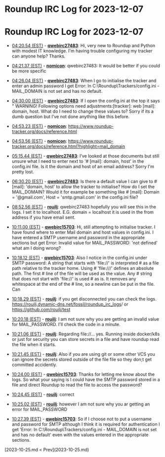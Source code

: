 # Roundup IRC Log for 2023-12-07 #
# Roundup IRC Log for 2023-12-07
* <a href="#04:20.54" id="04:20.54">04:20.54 (EST)</a> - __[qwebirc27483](https://github.com/qwebirc27483)__: Hi, very new to Roundup and Python with modest IT knowledge. I'm having trouble configuring my tracker can anyone help? Thanks.

* <a href="#04:21.37" id="04:21.37">04:21.37 (EST)</a> - __[nomicon](https://github.com/nomicon)__: qwebirc27483: It would be better if you could be more specific

* <a href="#04:26.04" id="04:26.04">04:26.04 (EST)</a> - __[qwebirc27483](https://github.com/qwebirc27483)__: When I go to initialise the tracker and enter an admin password I get Error: In C:\Roundup\Trackers/config.ini - MAIL_DOMAIN is not set and has no default.

* <a href="#04:30.00" id="04:30.00">04:30.00 (EST)</a> - __[qwebirc27483](https://github.com/qwebirc27483)__: If I open the config.ini at the top it says " WARNING! Following options need adjustments:[tracker]: web [mail]: domain, host. What do I need to change these values to? Sorry if its a dumb question but I've not done anything like this before.

* <a href="#04:53.23" id="04:53.23">04:53.23 (EST)</a> - __[nomicon](https://github.com/nomicon)__: <https://www.roundup-tracker.org/docs/reference.html>
* <a href="#04:53.56" id="04:53.56">04:53.56 (EST)</a> - __[nomicon](https://github.com/nomicon)__: <https://www.roundup-tracker.org/docs/reference.html?highlight=mail_domain>

* <a href="#05:15.44" id="05:15.44">05:15.44 (EST)</a> - __[qwebirc27483](https://github.com/qwebirc27483)__: I've looked at those documents but still unsure what I need to enter next to '#  [mail]: domain, host' in the config.ini file. Is it the domain and host of an email address? Sorry I'm pretty lost.

* <a href="#06:30.20" id="06:30.20">06:30.20 (EST)</a> - __[qwebirc27483](https://github.com/qwebirc27483)__: Is there a default value I can give to #  [mail]: 'domain, host' to allow the tracker to initialise? How do I set the MAIL_DOMAIN? Would it for example be something like  #  [mail]: Domain = '@gmail.com', Host = 'smtp.gmail.com' in the config.ini file?

* <a href="#08:52.56" id="08:52.56">08:52.56 (EST)</a> - __[rouilj](https://github.com/rouilj)__: qwebirc27483 hopefully you will see this in the logs. I set it to localhost. E.G. domain = localhost  it is used in the from address if you have email sent.

* <a href="#10:11.00" id="10:11.00">10:11.00 (EST)</a> - __[qwebirc15703](https://github.com/qwebirc15703)__: Hi, still attempting to initialise tracker. I have found where to enter Mail domain and host values in config.ini. I have entered a SMTP username and password in the appropriate sections but get Error: Invalid value for MAIL_PASSWORD: 'not defined' what am I doing wrong?

* <a href="#10:18.12" id="10:18.12">10:18.12 (EST)</a> - __[qwebirc15703](https://github.com/qwebirc15703)__: Also I notice in the config.ini under SMTP password:  A string that starts with 'file://' is interpreted # as a file path relative to the tracker home. Using # 'file:///' defines an absolute path. The first # line of the file will be used as the value. Any # string that does not start with 'file://' is used # as is. It removes any whitespace at the end of the # line, so a newline can be put in the file. Can
* <a href="#10:18.29" id="10:18.29">10:18.29 (EST)</a> - __[rouilj](https://github.com/rouilj)__: if you get disconnected you can check the logs.  <https://rouilj.dynamic-dns.net/fossil/roundup_irc_logs>/ or <https://github.com/rouilj/test>

* <a href="#10:20.18" id="10:20.18">10:20.18 (EST)</a> - __[rouilj](https://github.com/rouilj)__: I am not sure why you are getting an invalid value for MAIL_PASSWORD. I'll check the code in a minute.

* <a href="#10:21.06" id="10:21.06">10:21.06 (EST)</a> - __[rouilj](https://github.com/rouilj)__: Regarding file://... yes. Running inside docker/k8s or just for security you can store secrets in a file and have roundup read the file when it starts.
* <a href="#10:21.45" id="10:21.45">10:21.45 (EST)</a> - __[rouilj](https://github.com/rouilj)__: Also if you are using git or some other VCS you can ignore the secrets stored outside of the file file so they don;t get committed accidently.

* <a href="#10:24.00" id="10:24.00">10:24.00 (EST)</a> - __[qwebirc15703](https://github.com/qwebirc15703)__: Thanks for letting me know about the logs. So what your saying is I could have the SMTP password stored in a file and direct Roundup to read the file to access the password?

* <a href="#10:24.45" id="10:24.45">10:24.45 (EST)</a> - __[rouilj](https://github.com/rouilj)__: correct
* <a href="#10:25.02" id="10:25.02">10:25.02 (EST)</a> - __[rouilj](https://github.com/rouilj)__: however I am not sure why you ar getting an error for MAIL_PASSWORD

* <a href="#10:27.39" id="10:27.39">10:27.39 (EST)</a> - __[qwebirc15703](https://github.com/qwebirc15703)__: So if I choose not to put a username and password for SMTP although I think it is required for authentication I get 'Error: In C:\Roundup\Trackers/config.ini - MAIL_DOMAIN is not set and has no default' even with the values entered in the appropriate sections.

<div class="inpage-footer">
[2023-10-25.md < Prev](2023-10-25.md)
</div>

